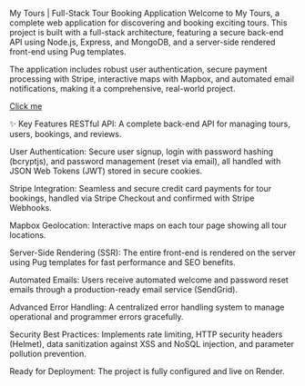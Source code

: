 My Tours | Full-Stack Tour Booking Application
Welcome to My Tours, a complete web application for discovering and booking exciting tours. This project is built with a full-stack architecture, featuring a secure back-end API using Node.js, Express, and MongoDB, and a server-side rendered front-end using Pug templates.

The application includes robust user authentication, secure payment processing with Stripe, interactive maps with Mapbox, and automated email notifications, making it a comprehensive, real-world project.

[Click me](https://mytours-87mi.onrender.com/)

✨ Key Features
RESTful API: A complete back-end API for managing tours, users, bookings, and reviews.

User Authentication: Secure user signup, login with password hashing (bcryptjs), and password management (reset via email), all handled with JSON Web Tokens (JWT) stored in secure cookies.

Stripe Integration: Seamless and secure credit card payments for tour bookings, handled via Stripe Checkout and confirmed with Stripe Webhooks.

Mapbox Geolocation: Interactive maps on each tour page showing all tour locations.

Server-Side Rendering (SSR): The entire front-end is rendered on the server using Pug templates for fast performance and SEO benefits.

Automated Emails: Users receive automated welcome and password reset emails through a production-ready email service (SendGrid).

Advanced Error Handling: A centralized error handling system to manage operational and programmer errors gracefully.

Security Best Practices: Implements rate limiting, HTTP security headers (Helmet), data sanitization against XSS and NoSQL injection, and parameter pollution prevention.

Ready for Deployment: The project is fully configured and live on Render.
